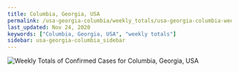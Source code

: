 ```yaml
---
title: Columbia, Georgia, USA
permalink: /usa-georgia-columbia/weekly_totals/usa-georgia-columbia-weekly_totals.html
last_updated: Nov 24, 2020
keywords: ["Columbia, Georgia, USA", "weekly totals"]
sidebar: usa-georgia-columbia_sidebar
---
```


![Weekly Totals of Confirmed Cases for Columbia, Georgia, USA](/covid_tracker/images/graphs/usa-georgia-columbia-weekly_totals_graph.png)
